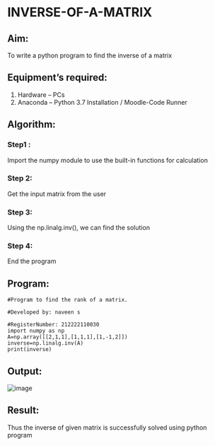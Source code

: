 # INVERSE-OF-A-MATRIX
## Aim:
To write a python program to find the inverse of a matrix
## Equipment’s required:
1. 	Hardware – PCs
2. 	Anaconda – Python 3.7 Installation / Moodle-Code Runner
## Algorithm:
### Step1 :
Import the numpy module to use the built-in functions for calculation
### Step 2: 
Get the input matrix from the user
### Step 3: 
Using the np.linalg.inv(), we can find the solution
### Step 4: 

End the program


## Program:
```
#Program to find the rank of a matrix.

#Developed by: naveen s

#RegisterNumber: 212222110030
import numpy as np
A=np.array([[2,1,1],[1,1,1],[1,-1,2]])
inverse=np.linalg.inv(A)
print(inverse)
```

## Output:

![image](https://github.com/NaveenSivamalai/INVERSE-OF-A-MATRIX/assets/123792574/39e5a16f-36ef-4917-9e11-8ab205d4a4ed)



## Result:
Thus the inverse of given matrix is successfully solved using python program

